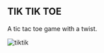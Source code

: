 
## TIK TIK TOE
A tic tac toe game with a twist.

![tiktik](https://github.com/user-attachments/assets/8246b935-649f-472c-86c0-24b5da3f8c7f)
